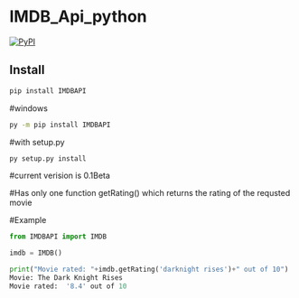 # IMDB_Api_python
[![PyPI](https://img.shields.io/pypi/v/IMDBAPI.svg)](https://pypi.python.org/pypi/IMDBAPI)


## Install

```bash
pip install IMDBAPI
```

#windows
```bash
py -m pip install IMDBAPI
```

#with setup.py
```bash
py setup.py install
```

#current verision is 0.1Beta

#Has only one function getRating() which returns the rating of the requsted movie

#Example

```python
from IMDBAPI import IMDB

imdb = IMDB()

print("Movie rated: "+imdb.getRating('darknight rises')+" out of 10")
Movie: The Dark Knight Rises
Movie rated:  '8.4' out of 10
```


